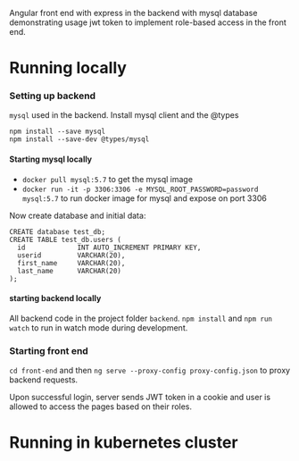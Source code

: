 Angular front end with express in the backend with mysql database demonstrating usage jwt token 
to implement role-based access in the front end.

# Running locally

### Setting up backend

`mysql` used in the backend. 
Install mysql client and the @types
```
npm install --save mysql
npm install --save-dev @types/mysql
```

#### Starting mysql locally

- `docker pull mysql:5.7` to get the mysql image
- `docker run -it -p 3306:3306 -e MYSQL_ROOT_PASSWORD=password mysql:5.7` to run docker image for mysql and expose on port 3306

Now create database and initial data:

```mysql
CREATE database test_db;
CREATE TABLE test_db.users (
  id             INT AUTO_INCREMENT PRIMARY KEY,
  userid         VARCHAR(20),
  first_name     VARCHAR(20),
  last_name      VARCHAR(20)
);
```


#### starting backend locally

All backend code in the project folder `backend`.
`npm install` and 
`npm run watch` to run in watch mode during development.





### Starting front end
`cd front-end` and then 
`ng serve --proxy-config proxy-config.json` to proxy backend requests.

Upon successful login, server sends JWT token in a cookie and user is allowed to access the pages based on their
roles.

# Running in kubernetes cluster
